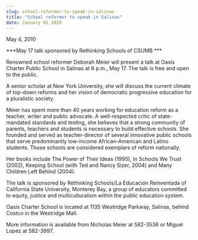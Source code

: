 ```yaml
---
slug: school-reformer-to-speak-in-salinas
title: "School reformer to speak in Salinas"
date: January 01 2020
---
```


 
<p>May 4, 2010</p>
<p>***May 17 talk sponsored by Rethinking Schools of CSUMB ***</p>
<p>
  Renowned school reformer Deborah Meier will present a talk at Oasis Charter
  Public School in Salinas at 6 p.m., May 17. The talk is free and open to the
  public.
</p>
<p>
  A senior scholar at New York University, she will discuss the current climate
  of top-down reforms and her vision of democratic progressive education for a
  pluralistic society.
</p>
<p>
  Meier has spent more than 40 years working for education reform as a teacher,
  writer and public advocate. A well-respected critic of state-mandated
  standards and testing, she believes that a strong community of parents,
  teachers and students is necessary to build effective schools. She founded and
  served as teacher-director of several innovative public schools that serve
  predominantly low-income African-American and Latino students. Those schools
  are considered exemplars of reform nationally.
</p>
<p>
  Her books include The Power of Their Ideas (1995), In Schools We Trust (2002),
  Keeping School (with Ted and Nancy Sizer, 2004) and Many Children Left Behind
  (2004).
</p>
<p>
  The talk is sponsored by Rethinking Schools/La Educación Reinventada of
  California State University, Monterey Bay, a group of educators committed to
  equity, justice and multiculturalism within the public education system.
</p>
<p>
  Oasis Charter School is located at 1135 Westridge Parkway, Salinas, behind
  Costco in the Westridge Mall.
</p>
<p>
  More information is available from Nicholas Meier at 582-3536 or Miguel Lopez
  at 582-3997.
</p>
<p><em> </em></p>
 
